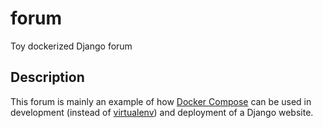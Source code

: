 forum
=====

Toy dockerized Django forum

Description
-----------

This forum is mainly an example of how [Docker Compose](https://docs.docker.com/compose/overview/) can be used
in development (instead of [virtualenv](https://virtualenv.pypa.io/en/stable/)) and deployment of a Django website.
